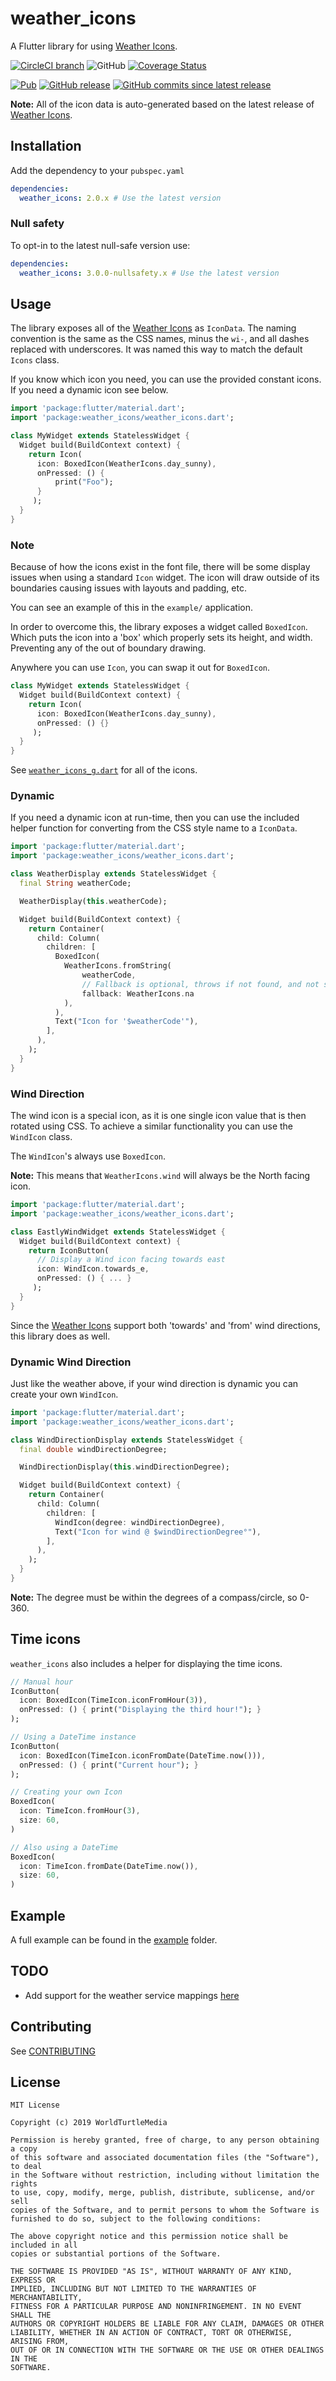 # weather_icons

A Flutter library for using [Weather Icons](https://erikflowers.github.io/weather-icons/).

[![CircleCI branch](https://img.shields.io/circleci/project/github/worldturtlemedia/weather_icons/master.svg?label=release%20build)](https://circleci.com/gh/worldturtlemedia/weather_icons) ![GitHub](https://img.shields.io/github/license/worldturtlemedia/weather_icons.svg) [![Coverage Status](https://coveralls.io/repos/github/worldturtlemedia/weather_icons/badge.svg?branch=master)](https://coveralls.io/github/worldturtlemedia/weather_icons?branch=master)

[![Pub](https://img.shields.io/pub/v/weather_icons.svg?style=flat-square)](https://pub.dartlang.org/packages/weather_icons) [![GitHub release](https://img.shields.io/github/release/worldturtlemedia/weather_icons.svg?label=gh-release)](https://github.com/worldturtlemedia/weather_icons/releases) [![GitHub commits since latest release](https://img.shields.io/github/commits-since/worldturtlemedia/weather_icons/latest/master.svg)](https://github.com/worldturtlemedia/weather_icons/commits/master)

**Note:** All of the icon data is auto-generated based on the latest release of [Weather Icons](https://github.com/erikflowers/weather-icons/releases).

## Installation

Add the dependency to your `pubspec.yaml`

```yaml
dependencies:
  weather_icons: 2.0.x # Use the latest version
```

### Null safety

To opt-in to the latest null-safe version use:

```yaml
dependencies:
  weather_icons: 3.0.0-nullsafety.x # Use the latest version
```

## Usage

The library exposes all of the [Weather Icons](https://erikflowers.github.io/weather-icons/) as `IconData`. The naming convention is the same as the CSS names, minus the `wi-`, and all dashes replaced with underscores. It was named this way to match the default `Icons` class.

If you know which icon you need, you can use the provided constant icons. If you need a dynamic icon see below.

```dart
import 'package:flutter/material.dart';
import 'package:weather_icons/weather_icons.dart';

class MyWidget extends StatelessWidget {
  Widget build(BuildContext context) {
    return Icon(
      icon: BoxedIcon(WeatherIcons.day_sunny),
      onPressed: () {
          print("Foo");
      }
     );
  }
}
```

### Note

Because of how the icons exist in the font file, there will be some display issues when using a standard `Icon` widget. The icon will draw outside of its boundaries causing issues with layouts and padding, etc.

You can see an example of this in the `example/` application.

In order to overcome this, the library exposes a widget called `BoxedIcon`. Which puts the icon into a 'box' which properly sets its height, and width. Preventing any of the out of boundary drawing.

Anywhere you can use `Icon`, you can swap it out for `BoxedIcon`.

```dart
class MyWidget extends StatelessWidget {
  Widget build(BuildContext context) {
    return Icon(
      icon: BoxedIcon(WeatherIcons.day_sunny),
      onPressed: () {}
     );
  }
}
```

See [`weather_icons_g.dart`](https://github.com/worldturtlemedia/weather_icons/blob/master/lib/src/weather_icons_g.dart) for all of the icons.

### Dynamic

If you need a dynamic icon at run-time, then you can use the included helper function for converting from the CSS style name to a `IconData`.

```dart
import 'package:flutter/material.dart';
import 'package:weather_icons/weather_icons.dart';

class WeatherDisplay extends StatelessWidget {
  final String weatherCode;

  WeatherDisplay(this.weatherCode);

  Widget build(BuildContext context) {
    return Container(
      child: Column(
        children: [
          BoxedIcon(
            WeatherIcons.fromString(
                weatherCode,
                // Fallback is optional, throws if not found, and not supplied.
                fallback: WeatherIcons.na
            ),
          ),
          Text("Icon for '$weatherCode'"),
        ],
      ),
    );
  }
}
```

### Wind Direction

The wind icon is a special icon, as it is one single icon value that is then rotated using CSS. To achieve a similar functionality you can use the `WindIcon` class.

The `WindIcon`'s always use `BoxedIcon`.

**Note:** This means that `WeatherIcons.wind` will always be the North facing icon.

```dart
import 'package:flutter/material.dart';
import 'package:weather_icons/weather_icons.dart';

class EastlyWindWidget extends StatelessWidget {
  Widget build(BuildContext context) {
    return IconButton(
      // Display a Wind icon facing towards east
      icon: WindIcon.towards_e,
      onPressed: () { ... }
     );
  }
}
```

Since the [Weather Icons](https://github.com/erikflowers/weather-icons) support both 'towards' and 'from' wind directions, this library does as well.

### Dynamic Wind Direction

Just like the weather above, if your wind direction is dynamic you can create your own `WindIcon`.

```dart
import 'package:flutter/material.dart';
import 'package:weather_icons/weather_icons.dart';

class WindDirectionDisplay extends StatelessWidget {
  final double windDirectionDegree;

  WindDirectionDisplay(this.windDirectionDegree);

  Widget build(BuildContext context) {
    return Container(
      child: Column(
        children: [
          WindIcon(degree: windDirectionDegree),
          Text("Icon for wind @ $windDirectionDegree°"),
        ],
      ),
    );
  }
}
```

**Note:** The degree must be within the degrees of a compass/circle, so 0-360.

## Time icons

`weather_icons` also includes a helper for displaying the time icons.

```dart
// Manual hour
IconButton(
  icon: BoxedIcon(TimeIcon.iconFromHour(3)),
  onPressed: () { print("Displaying the third hour!"); }
);

// Using a DateTime instance
IconButton(
  icon: BoxedIcon(TimeIcon.iconFromDate(DateTime.now())),
  onPressed: () { print("Current hour"); }
);

// Creating your own Icon
BoxedIcon(
  icon: TimeIcon.fromHour(3),
  size: 60,
)

// Also using a DateTime
BoxedIcon(
  icon: TimeIcon.fromDate(DateTime.now()),
  size: 60,
)
```

## Example

A full example can be found in the [example](https://github.com/worldturtlemedia/weather_icons/tree/master/example) folder.

## TODO

- Add support for the weather service mappings [here](https://erikflowers.github.io/weather-icons/api-list.html)

## Contributing

See [CONTRIBUTING](https://github.com/worldturtlemedia/weather_icons/blob/master/CONTRIBUTING.md)

## License

```text
MIT License

Copyright (c) 2019 WorldTurtleMedia

Permission is hereby granted, free of charge, to any person obtaining a copy
of this software and associated documentation files (the "Software"), to deal
in the Software without restriction, including without limitation the rights
to use, copy, modify, merge, publish, distribute, sublicense, and/or sell
copies of the Software, and to permit persons to whom the Software is
furnished to do so, subject to the following conditions:

The above copyright notice and this permission notice shall be included in all
copies or substantial portions of the Software.

THE SOFTWARE IS PROVIDED "AS IS", WITHOUT WARRANTY OF ANY KIND, EXPRESS OR
IMPLIED, INCLUDING BUT NOT LIMITED TO THE WARRANTIES OF MERCHANTABILITY,
FITNESS FOR A PARTICULAR PURPOSE AND NONINFRINGEMENT. IN NO EVENT SHALL THE
AUTHORS OR COPYRIGHT HOLDERS BE LIABLE FOR ANY CLAIM, DAMAGES OR OTHER
LIABILITY, WHETHER IN AN ACTION OF CONTRACT, TORT OR OTHERWISE, ARISING FROM,
OUT OF OR IN CONNECTION WITH THE SOFTWARE OR THE USE OR OTHER DEALINGS IN THE
SOFTWARE.

```
